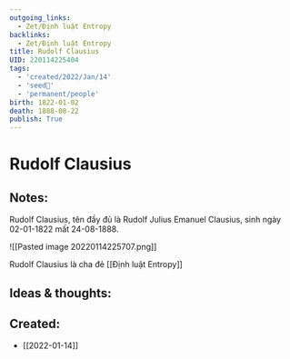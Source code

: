 ```yaml
---
outgoing_links:
  - Zet/Định luật Entropy
backlinks:
  - Zet/Định luật Entropy
title: Rudolf Clausius
UID: 220114225404
tags:
  - 'created/2022/Jan/14'
  - 'seed🥜'
  - 'permanent/people'
birth: 1822-01-02
death: 1888-08-22
publish: True
---
```

# Rudolf Clausius

## Notes:
Rudolf Clausius, tên đầy đủ là Rudolf Julius Emanuel Clausius, sinh ngày 02-01-1822 mất 24-08-1888.

![[Pasted image 20220114225707.png]]

Rudolf Clausius là cha đẻ [[Định luật Entropy]]

## Ideas & thoughts:
## Created:
- [[2022-01-14]]
